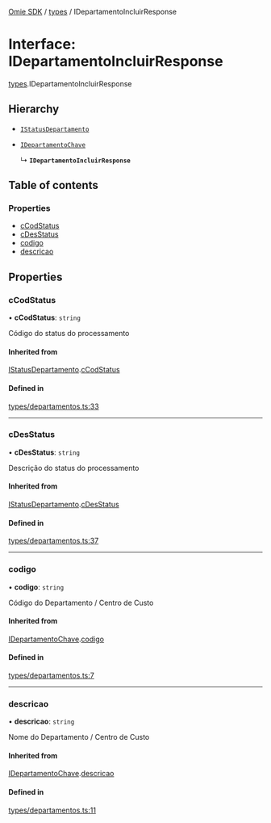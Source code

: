 [Omie SDK](../README.md) / [types](../modules/types.md) / IDepartamentoIncluirResponse

# Interface: IDepartamentoIncluirResponse

[types](../modules/types.md).IDepartamentoIncluirResponse

## Hierarchy

- [`IStatusDepartamento`](types.IStatusDepartamento.md)

- [`IDepartamentoChave`](types.IDepartamentoChave.md)

  ↳ **`IDepartamentoIncluirResponse`**

## Table of contents

### Properties

- [cCodStatus](types.IDepartamentoIncluirResponse.md#ccodstatus)
- [cDesStatus](types.IDepartamentoIncluirResponse.md#cdesstatus)
- [codigo](types.IDepartamentoIncluirResponse.md#codigo)
- [descricao](types.IDepartamentoIncluirResponse.md#descricao)

## Properties

### cCodStatus

• **cCodStatus**: `string`

Código do status do processamento

#### Inherited from

[IStatusDepartamento](types.IStatusDepartamento.md).[cCodStatus](types.IStatusDepartamento.md#ccodstatus)

#### Defined in

[types/departamentos.ts:33](https://github.com/lucas-bogos/omie-sdk/blob/f0ca102/src/types/departamentos.ts#L33)

___

### cDesStatus

• **cDesStatus**: `string`

Descrição do status do processamento

#### Inherited from

[IStatusDepartamento](types.IStatusDepartamento.md).[cDesStatus](types.IStatusDepartamento.md#cdesstatus)

#### Defined in

[types/departamentos.ts:37](https://github.com/lucas-bogos/omie-sdk/blob/f0ca102/src/types/departamentos.ts#L37)

___

### codigo

• **codigo**: `string`

Código do Departamento / Centro de Custo

#### Inherited from

[IDepartamentoChave](types.IDepartamentoChave.md).[codigo](types.IDepartamentoChave.md#codigo)

#### Defined in

[types/departamentos.ts:7](https://github.com/lucas-bogos/omie-sdk/blob/f0ca102/src/types/departamentos.ts#L7)

___

### descricao

• **descricao**: `string`

Nome do Departamento / Centro de Custo

#### Inherited from

[IDepartamentoChave](types.IDepartamentoChave.md).[descricao](types.IDepartamentoChave.md#descricao)

#### Defined in

[types/departamentos.ts:11](https://github.com/lucas-bogos/omie-sdk/blob/f0ca102/src/types/departamentos.ts#L11)
